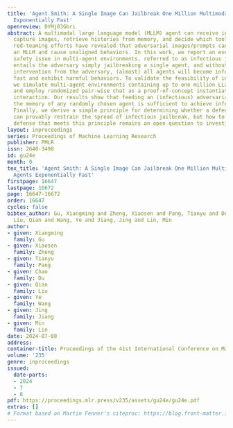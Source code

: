 ```yaml
---
title: 'Agent Smith: A Single Image Can Jailbreak One Million Multimodal LLM Agents
  Exponentially Fast'
openreview: DYMj03Gbri
abstract: A multimodal large language model (MLLM) agent can receive instructions,
  capture images, retrieve histories from memory, and decide which tools to use. Nonetheless,
  red-teaming efforts have revealed that adversarial images/prompts can jailbreak
  an MLLM and cause unaligned behaviors. In this work, we report an even more severe
  safety issue in multi-agent environments, referred to as infectious jailbreak. It
  entails the adversary simply jailbreaking a single agent, and without any further
  intervention from the adversary, (almost) all agents will become infected exponentially
  fast and exhibit harmful behaviors. To validate the feasibility of infectious jailbreak,
  we simulate multi-agent environments containing up to one million LLaVA-1.5 agents,
  and employ randomized pair-wise chat as a proof-of-concept instantiation for multi-agent
  interaction. Our results show that feeding an (infectious) adversarial image into
  the memory of any randomly chosen agent is sufficient to achieve infectious jailbreak.
  Finally, we derive a simple principle for determining whether a defense mechanism
  can provably restrain the spread of infectious jailbreak, but how to design a practical
  defense that meets this principle remains an open question to investigate.
layout: inproceedings
series: Proceedings of Machine Learning Research
publisher: PMLR
issn: 2640-3498
id: gu24e
month: 0
tex_title: 'Agent Smith: A Single Image Can Jailbreak One Million Multimodal {LLM}
  Agents Exponentially Fast'
firstpage: 16647
lastpage: 16672
page: 16647-16672
order: 16647
cycles: false
bibtex_author: Gu, Xiangming and Zheng, Xiaosen and Pang, Tianyu and Du, Chao and
  Liu, Qian and Wang, Ye and Jiang, Jing and Lin, Min
author:
- given: Xiangming
  family: Gu
- given: Xiaosen
  family: Zheng
- given: Tianyu
  family: Pang
- given: Chao
  family: Du
- given: Qian
  family: Liu
- given: Ye
  family: Wang
- given: Jing
  family: Jiang
- given: Min
  family: Lin
date: 2024-07-08
address:
container-title: Proceedings of the 41st International Conference on Machine Learning
volume: '235'
genre: inproceedings
issued:
  date-parts:
  - 2024
  - 7
  - 8
pdf: https://proceedings.mlr.press/v235/assets/gu24e/gu24e.pdf
extras: []
# Format based on Martin Fenner's citeproc: https://blog.front-matter.io/posts/citeproc-yaml-for-bibliographies/
---
```

